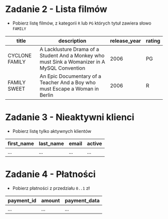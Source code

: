 # Zadanie 2 - Lista filmów

- Pobierz listę filmów, z kategorii `R` lub `PG` których tytuł zawiera słowo `FAMILY`

| title | description | release_year | rating |
| ---------------------- | --------------------- | ----------------------------------- | ------------------ |
| CYCLONE FAMILY         | A Lacklusture Drama of a Student And a Monkey who must Sink a Womanizer in A MySQL Convention | 2006 | PG |
| FAMILY SWEET      | An Epic Documentary of a Teacher And a Boy who must Escape a Woman in Berlin | 2006 | R |

# Zadanie 3 - Nieaktywni klienci

- Pobierz listę tylko aktywnych klientów

| first_name | last_name | email | active |
| ---------- | --------- | ----- | ------ |
| ... | ... | ... | ... |
  

# Zadanie 4 - Płatności 

- Pobierz płatności z przedziału `0..1` zł

| payment_id | amount | payment_data |
| ---------- | --------- | ----- |
| ... | ... | ... | 
  

